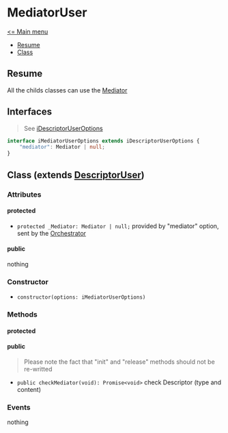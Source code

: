 # MediatorUser

[<= Main menu](https://github.com/Psychopoulet/node-pluginsmanager-plugin)

* [Resume](#resume)
* [Class](#class-extends-descriptoruser)

## Resume

All the childs classes can use the [Mediator](./Mediator.md)

## Interfaces

> See [iDescriptorUserOptions](./DescriptorUser.md#interfaces)

```typescript
interface iMediatorUserOptions extends iDescriptorUserOptions {
	"mediator": Mediator | null;
}
```

## Class (extends [DescriptorUser](./DescriptorUser.md))

### Attributes

#### protected

  * ``` protected _Mediator: Mediator | null; ``` provided by "mediator" option, sent by the [Orchestrator](./Orchestrator.md)

#### public

nothing

### Constructor

  * ``` constructor(options: iMediatorUserOptions) ```

### Methods

#### protected

#### public

> Please note the fact that "init" and "release" methods should not be re-writted

  * ``` public checkMediator(void): Promise<void> ``` check Descriptor (type and content)

### Events

nothing
